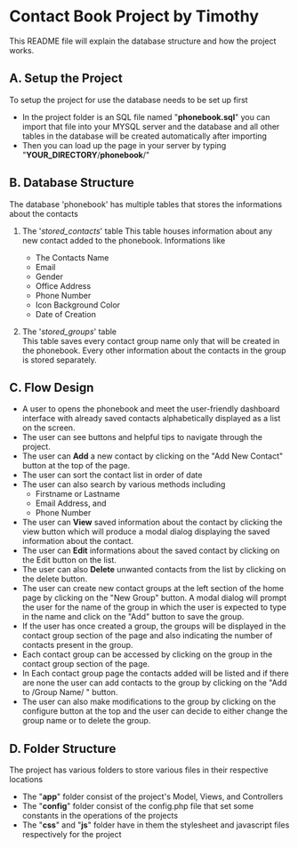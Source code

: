 
# Contact Book Project by Timothy

 This README file will explain the database structure and how the project works.

## A. Setup the Project
To setup the project for use the database needs to be set up first
  * In the project folder is an SQL file named "**phonebook.sql**" you can import that file into your MYSQL server and the database and all other tables in the database will be created automatically after importing
  * Then you can load up the page in your server by typing "**YOUR_DIRECTORY**/**phonebook**/"

## B. Database Structure

 The database 'phonebook' has multiple tables that stores the informations about the contacts 

 1. The '*stored_contacts*' table
    This table houses information about any new contact added to the phonebook.
	Informations like
	- The Contacts Name
	- Email
	- Gender
	- Office Address
	- Phone Number
	- Icon Background Color
	- Date of Creation

 2. The '*stored_groups*' table  
    This table saves every contact group name only that will be created in the phonebook. Every other information about the contacts in the group is stored separately.

## C. Flow Design
   * A user to opens the phonebook and meet the user-friendly dashboard interface with already saved contacts alphabetically displayed as a list on the screen.
   * The user can see buttons and helpful tips to navigate through the project.
   * The user can **Add** a new contact by clicking on the "Add New Contact" button at the top of the page.
   * The user can sort the contact list in order of date
   * The user can also search by various methods including
  		- Firstname or Lastname
  		- Email Address, and
  		- Phone Number
   * The user can **View** saved information about the contact by clicking the view button which will produce a modal dialog displaying the saved information about the contact.
   * The user can **Edit** informations about the saved contact by clicking on the Edit button on the list.
   * The user can also **Delete** unwanted contacts from the list by clicking on the delete button.
   * The user can create new contact groups at the left section of the home page by clicking on the "New Group" button. A modal dialog will prompt the user for the name of the group in which the user is expected to type in the name and click on the "Add" button to save the group.
   * If the user has once created a group, the groups will be displayed in the contact group section of the page and also indicating the number of contacts present in the group.
   * Each contact group can be accessed by clicking on the group in the contact group section of the page.
   * In Each contact group page the contacts added will be listed and if there are none the user can add contacts to the group by clicking on the "Add to /Group Name/ " button.
   * The user can also make modifications to the group by clicking on the configure button at the top and the user can decide to either change the group name or to delete the group.

## D. Folder Structure
The project has various folders to store various files in their respective locations 
  * The "**app**" folder consist of the project's Model, Views, and Controllers
  * The "**config**" folder consist of the config.php file that set some constants in the operations of the projects
  * The "**css**" and "**js**" folder have in them the stylesheet and javascript files respectively for the project




